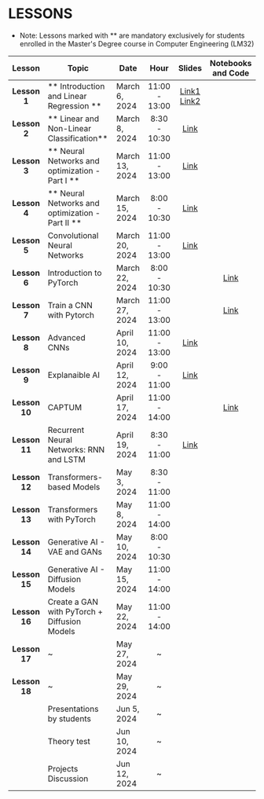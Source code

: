 # LESSONS

- Note: Lessons marked with ** are mandatory exclusively for students enrolled in the Master's Degree course in Computer Engineering (LM32)


| Lesson            | Topic                                             | Date            | Hour          | Slides       | Notebooks and Code |
| :-------:         | ------------------                                | --------------- | :-------:     | :-------:    |:-------:  |
| **Lesson 1**      | ** Introduction and Linear Regression **          | March 6, 2024   | 11:00 - 13:00 | [Link1](https://studentiunict-my.sharepoint.com/:b:/g/personal/concetto_spampinato_unict_it/EeafGoekiXtFnG_ceDlHaYEBxVSk_AZ56V4iF-tPU1svmg?e=Obkjnv) [Link2](https://studentiunict-my.sharepoint.com/:b:/g/personal/concetto_spampinato_unict_it/EdYwXfv37qFPl4MbhpcTXJsB-d-pSjJc0UFKPftCOAWGlg?e=65kkbx)  | |
| **Lesson 2**      | ** Linear and Non-Linear Classification**         | March 8, 2024   | 8:30 - 10:30  | [Link](https://studentiunict-my.sharepoint.com/:b:/g/personal/concetto_spampinato_unict_it/EXhIg0LAhkpJg9mak5EP2HMB9MwGK6YW7z3bsNw2F5Hy1Q?e=ec8GbA)  | |
| **Lesson 3**      | ** Neural Networks and optimization - Part I **   | March 13, 2024  | 11:00 - 13:00 | [Link](https://studentiunict-my.sharepoint.com/:b:/g/personal/concetto_spampinato_unict_it/EegCqYjrPiFAvPziUgS49g4B7ITeCmxz6jI5n6TpFWQTyg?e=spx7P2)  | | 
| **Lesson 4**      | ** Neural Networks and optimization - Part II **  | March 15, 2024  | 8:00 - 10:30  | [Link](https://studentiunict-my.sharepoint.com/:b:/g/personal/concetto_spampinato_unict_it/EfbaQ_nNvGJItrTjeHsJ9-MBQET7rowPiqY6DJlKZVqL9w?e=jhxWv1)  | | 
| **Lesson 5**      | Convolutional Neural Networks                     | March 20, 2024  | 11:00 - 13:00 | [Link](https://studentiunict-my.sharepoint.com/:b:/g/personal/concetto_spampinato_unict_it/EQYhR7pDAPlLtoGINWh9PPEB8BvykgYvbubrRuo2jHd5Jw?e=GCykZz)  | |
| **Lesson 6**      | Introduction to PyTorch                           | March 22, 2024  | 8:00 - 10:30  | | [Link](https://colab.research.google.com/drive/1hHIFgCE1FLPFgBK_H480wEWPhMwb0_Fa?usp=sharing) |
| **Lesson 7**      | Train a CNN with Pytorch                          | March 27, 2024  | 11:00 - 13:00 | | [Link](https://colab.research.google.com/drive/1U3MS5kULj2nxR4_CZf_LvRDt8-XozWo3?usp=sharing) |
| **Lesson 8**      | Advanced CNNs                                     | April 10, 2024  | 11:00 - 13:00 | [Link](https://studentiunict-my.sharepoint.com/:b:/g/personal/concetto_spampinato_unict_it/EbpoRLEGXvFLsr4h47PNB84BeSE0-gZGLEsDBIecIR9q5w?e=SgeU0U)   | |
| **Lesson 9**      | Explanaible AI                                    | April 12, 2024  | 9:00 - 11:00  | [Link](https://studentiunict-my.sharepoint.com/:b:/g/personal/concetto_spampinato_unict_it/ERDMPBQRqWRHrSwTH-ahrSwBmrgVBHIX4coiSwMd4Xe-1A?e=7Qw7NF)   | | 
| **Lesson 10**     | CAPTUM                                            | April 17, 2024  | 11:00 - 14:00 | | [Link](https://colab.research.google.com/drive/11QDsKGK-YrA9FKDs7tOg1-AsL_kI0sP9?usp=sharing) |
| **Lesson 11**     | Recurrent Neural Networks: RNN and LSTM           | April 19, 2024  | 8:30 - 11:00  | [Link](https://studentiunict-my.sharepoint.com/:b:/g/personal/concetto_spampinato_unict_it/EaHa-5iDXMdMqV4yDlmzEL4BERHyaQe-veqWjzCvL1u4Tw?e=dtNZBc)| |
| **Lesson 12**     | Transformers-based Models                         | May 3, 2024     | 8:30 - 11:00  | <!--[Link](#)-->| |
| **Lesson 13**     | Transformers with PyTorch                         | May 8, 2024     | 11:00 - 14:00 | <!--[Link](#)-->| |
| **Lesson 14**     | Generative AI - VAE and GANs                      | May 10, 2024    | 8:00 - 10:30  | | |
| **Lesson 15**     | Generative AI - Diffusion Models                  | May 15, 2024    | 11:00 - 14:00 | | |
| **Lesson 16**     | Create a GAN with PyTorch + Diffusion Models      | May 22, 2024    | 11:00 - 14:00 | | |
| **Lesson 17**     |                                 ~                 | May 27, 2024    |       ~       | | |
| **Lesson 18**     |                                 ~                 | May 29, 2024    |       ~       | | |
|                   | Presentations by students                         | Jun 5, 2024     |       ~       | | |
|                   | Theory test                                       | Jun 10, 2024    |       ~       | | |
|                   | Projects Discussion                               | Jun 12, 2024    |       ~       | | |

<!-- https://colab.research.google.com/drive/1U3MS5kULj2nxR4_CZf_LvRDt8-XozWo3?usp=sharing -->
